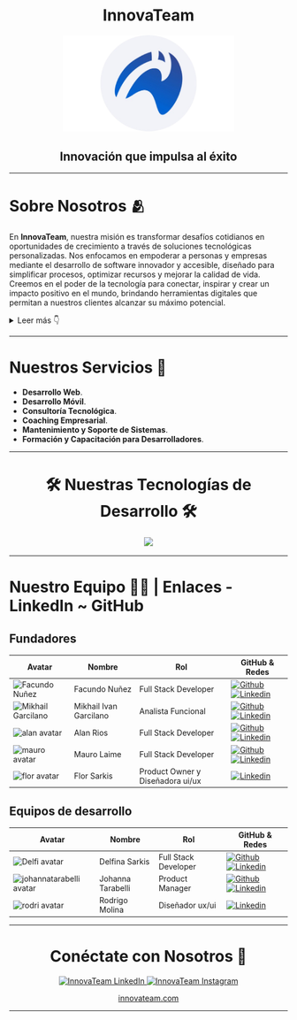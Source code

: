<a name="readme-top"></a>

<div align="center">
    <h1>InnovaTeam</h1>
</div>
<div align="center">   
    <img src="../assets/innova-team.png" alt="Innova Team round logo" width="310"  height="auto" />
    <h2>Innovación que impulsa al éxito</h2>
</div>


---

# Sobre Nosotros 🫂

En **InnovaTeam**, nuestra misión es transformar desafíos cotidianos en oportunidades de crecimiento a través de soluciones tecnológicas personalizadas. Nos enfocamos en empoderar a personas y empresas mediante el desarrollo de software innovador y accesible, diseñado para simplificar procesos, optimizar recursos y mejorar la calidad de vida. Creemos en el poder de la tecnología para conectar, inspirar y crear un impacto positivo en el mundo, brindando herramientas digitales que permitan a nuestros clientes alcanzar su máximo potencial.

<details>
  <summary>Leer más 👇</summary>
  
  Nos especializamos en ofrecer soluciones tecnológicas a medida, ayudando a pequeñas y medianas empresas a optimizar sus procesos, reducir costos y mejorar su competitividad en el mercado digital. Nuestros servicios incluyen desarrollo de plataformas web, aplicaciones móviles, optimización de la experiencia del usuario, e integración de sistemas complejos.

  En InnovaTeam, trabajamos con un enfoque centrado en el cliente, brindando soluciones adaptadas a las necesidades y objetivos específicos de cada proyecto. Además, ofrecemos servicios de consultoría tecnológica y coaching empresarial, permitiendo a nuestros clientes desarrollar su talento interno y maximizar su potencial.

</details>

---

# Nuestros Servicios 🚀

- **Desarrollo Web**.
- **Desarrollo Móvil**.
- **Consultoría Tecnológica**.
- **Coaching Empresarial**.
- **Mantenimiento y Soporte de Sistemas**.
- **Formación y Capacitación para Desarrolladores**.

---

<h1 align="center">🛠️ Nuestras Tecnologías de Desarrollo 🛠️</h1>

<p align="center">
    <img src="https://skillicons.dev/icons?i=typescript,javascript,react,redux,css,sass,html,bootstrap,nodejs,mysql,mongodb,postgresql,nextjs,express,figma,tailwind" />
</p>

---

# Nuestro Equipo 🧑‍💻 | Enlaces - LinkedIn ~ GitHub
 
## Fundadores
 
| Avatar                        | Nombre          | Rol                    | GitHub & Redes                                                                                                                                                                                          |
| ----------------------------- | --------------- | ---------------------- | ------------------------------------------------------------------------------------------------------------------------------------------------------------------------------------------------------- |
| <img width="48" height="48" src="https://avatars.githubusercontent.com/u/105162692?v=4" alt="Facundo Nuñez" /> | Facundo Nuñez  | Full Stack Developer    | [![Github](https://skillicons.dev/icons?i=github)](https://github.com/facu1391) [![Linkedin](https://skillicons.dev/icons?i=linkedin)](https://www.linkedin.com/in/facundo-nuñez-380b9b234/)         |
| <img width="48" height="48" src="https://avatars.githubusercontent.com/u/103532158?v=4" alt="Mikhail Garcilano" /> | Mikhail Ivan Garcilano    | Analista Funcional    | [![Github](https://skillicons.dev/icons?i=github)](https://github.com/MikhailIvanGarcilano) [![Linkedin](https://skillicons.dev/icons?i=linkedin)](https://www.linkedin.com/in/mikhailgarcilano/)         |
| <img width="48" height="48" src="https://avatars.githubusercontent.com/u/58795417?v=4" alt="alan avatar" /> | Alan Rios | Full Stack Developer                    | [![Github](https://skillicons.dev/icons?i=github)](https://github.com/alanrios21) [![Linkedin](https://skillicons.dev/icons?i=linkedin)](https://www.linkedin.com/in/alan-rios/)   |
| <img width="48" height="48" src="https://media.licdn.com/dms/image/v2/D4D03AQG7tKGKxdj60w/profile-displayphoto-shrink_800_800/profile-displayphoto-shrink_800_800/0/1703209316966?e=1733356800&v=beta&t=IYONM54Zs2cApj4AOE1UDRJBz0wfkMLxoug-kxehcec" alt="mauro avatar" /> | Mauro Laime  | Full Stack Developer     | [![Github](https://skillicons.dev/icons?i=github)](https://github.com/mauro-l) [![Linkedin](https://skillicons.dev/icons?i=linkedin)](https://www.linkedin.com/in/mauro-laime/)               |
| <img width="48" height="48" src="https://media.licdn.com/dms/image/v2/D4D03AQFMNxzywbyxQQ/profile-displayphoto-shrink_800_800/profile-displayphoto-shrink_800_800/0/1664640332873?e=1733356800&v=beta&t=e2tPfGHWa5RJX_MPKQxEjvnRnHoIkJO5lCR3IMGCCWE" alt="flor avatar" /> | Flor Sarkis  | Product Owner y Diseñadora ui/ux | [![Linkedin](https://skillicons.dev/icons?i=linkedin)](https://www.linkedin.com/in/florsarkis/)               |

## Equipos de desarrollo

| Avatar                        | Nombre          | Rol                    | GitHub & Redes                                                                                                                                                                                          |
| ----------------------------- | --------------- | ---------------------- | ------------------------------------------------------------------------------------------------------------------------------------------------------------------------------------------------------- |
| <img width="48" height="48" src="https://avatars.githubusercontent.com/u/162072966?v=4" alt="Delfi avatar" /> | Delfina Sarkis     | Full Stack Developer    | [![Github](https://skillicons.dev/icons?i=github)](https://github.com/DelfinaSarkis) [![Linkedin](https://skillicons.dev/icons?i=linkedin)](https://www.linkedin.com/in/delfina-sarkis-496152324/?utm_source=share&utm_campaign=share_via&utm_content=profile&utm_medium=android_app)         |
| <img width="48" height="48" src="https://avatars.githubusercontent.com/u/141964978?v=4" alt="johannatarabelli avatar" /> | Johanna Tarabelli | Product Manager                     | [![Github](https://skillicons.dev/icons?i=github)](https://github.com/johannatarabelli) [![Linkedin](https://skillicons.dev/icons?i=linkedin)](https://www.linkedin.com/in/johanna-tarabelli/)   |
| <img width="48" height="48" src="https://media.licdn.com/dms/image/v2/D4D03AQExCK6S_3tmNQ/profile-displayphoto-shrink_800_800/profile-displayphoto-shrink_800_800/0/1705444353371?e=1733356800&v=beta&t=jhld0SoxjjQdhylWCMDU_fTPiWR_Ul8RVa3t2naUaGs" alt="rodri avatar" /> | Rodrigo Molina | Diseñador ux/ui | [![Linkedin](https://skillicons.dev/icons?i=linkedin)](https://www.linkedin.com/in/rodrigo-a-molina/)               |

---

<h1 align="center">Conéctate con Nosotros 🤝</h1>

<p align="center">
    <a href="https://www.linkedin.com/in/innovateam-oficial-548650330/?trk=public-profile-join-page">
        <img src="https://img.shields.io/badge/InnovaTeam-0077B5?style=for-the-badge&logo=linkedin&logoColor=white" alt="InnovaTeam LinkedIn" />
    </a>
    <a href="https://www.instagram.com/innovateam_oficial/">
        <img src="https://img.shields.io/badge/InnovaTeam-E4405F?style=for-the-badge&logo=instagram&logoColor=white" alt="InnovaTeam Instagram" />
    </a>
</p>

<p align="center">
    <a href="https://www.innovateam.com/">
        innovateam.com
    </a>
</p>

---
